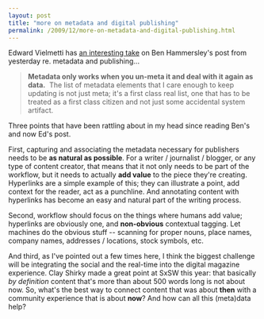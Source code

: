 ```yaml
---
layout: post
title: "more on metadata and digital publishing"
permalink: /2009/12/more-on-metadata-and-digital-publishing.html
---
```


Edward Vielmetti has [an interesting take](http://vielmetti.typepad.com/vacuum/2009/12/stopped-watched-metadata.html ) on Ben Hammersley's post from yesterday re. metadata and publishing...

> **Metadata only works when you un-meta it and deal with it again as data.**  The list of metadata elements that I care enough to keep updating is not just meta; it's a first class real list, one that has to be treated as a first class citizen and not just some accidental system artifact.  

Three points that have been rattling about in my head since reading Ben's and now Ed's post.

First, capturing and associating the metadata necessary for publishers needs to be **as natural as possible**. For a writer / journalist / blogger, or any type of content creator, that means that it not only needs to be part of the workflow, but it needs to actually **add value** to the piece they're creating. Hyperlinks are a simple example of this; they can illustrate a point, add context for the reader, act as a punchline. And annotating content with hyperlinks has become an easy and natural part of the writing process.

Second, workflow should focus on the things where humans add value; hyperlinks are obviously one, and **non-obvious** contextual tagging. Let machines do the obvious stuff -- scanning for proper nouns, place names, company names, addresses / locations, stock symbols, etc.

And third, as I've pointed out a few times here, I think the biggest challenge will be integrating the social and the real-time into the digital magazine experience. Clay Shirky made a great point at SxSW this year: that basically _by definition_ content that's more than about 500 words long is not about now. So, what's the best way to connect content that was about **then** with a community experience that is about **now**? And how can all this (meta)data help?